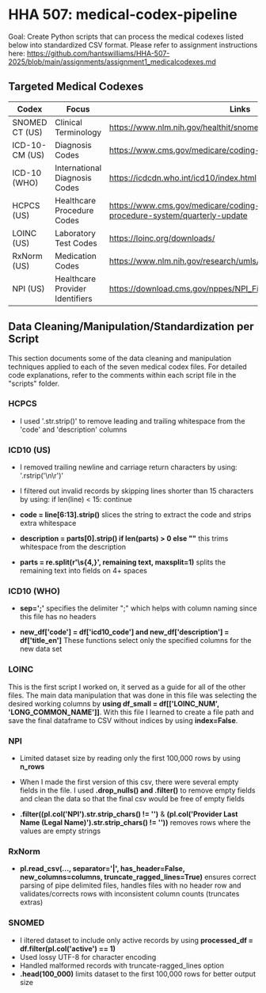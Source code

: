 # HHA 507: medical-codex-pipeline
Goal: Create Python scripts that can process the medical codexes listed below into standardized CSV format.
Please refer to assignment instructions here: https://github.com/hantswilliams/HHA-507-2025/blob/main/assignments/assignment1_medicalcodexes.md

## Targeted Medical Codexes
| Codex | Focus | Links |
|--------|---------|-------|
| SNOMED CT (US) | Clinical Terminology | https://www.nlm.nih.gov/healthit/snomedct/archive.html |
| ICD-10-CM (US)| Diagnosis Codes | https://www.cms.gov/medicare/coding-billing/icd-10-codes |
| ICD-10 (WHO) | International Diagnosis Codes| https://icdcdn.who.int/icd10/index.html |
| HCPCS (US) | Healthcare Procedure Codes | https://www.cms.gov/medicare/coding-billing/healthcare-common-procedure-system/quarterly-update |
| LOINC (US) | Laboratory Test Codes| https://loinc.org/downloads/ |
| RxNorm (US) | Medication Codes| https://www.nlm.nih.gov/research/umls/rxnorm/docs/rxnormfiles.html |
| NPI (US) | Healthcare Provider Identifiers | https://download.cms.gov/nppes/NPI_Files.html |




## Data Cleaning/Manipulation/Standardization per Script
This section documents some of the data cleaning and manipulation techniques applied to each of the seven medical codex files. For detailed code explanations, refer to the comments within each script file in the "scripts" folder. 

### HCPCS
- I used '.str.strip()' to remove leading and trailing whitespace from the 'code' and 'description' columns 

### ICD10 (US)
- I removed trailing newline and carriage return characters by using: '.rstrip('\n\r')'

- I filtered out invalid records by skipping lines shorter than 15 characters by using: if len(line) < 15: continue

- **code = line[6:13].strip()** slices the string to extract the code and strips extra whitespace

- **description = parts[0].strip() if len(parts) > 0 else ""** this trims whitespace from the description 

- **parts = re.split(r'\s{4,}', remaining text, maxsplit=1)** splits the remaining text into fields on 4+ spaces

### ICD10 (WHO)
- **sep=';'** specifies the delimiter ";" which helps with column naming since this file has no headers

- **new_df['code'] = df['icd10_code'] and new_df['description'] = df['title_en']** These functions select only the specified columns for the new data set

### LOINC
This is the first script I worked on, it served as a guide for all of the other files. The main data manipulation that was done in this file was
selecting the desired working columns by **using df_small = df[['LOINC_NUM', 'LONG_COMMON_NAME']]**. With this file I learned to create a file path and save the final 
dataframe to CSV without indices by using **index=False**.

### NPI
- Limited dataset size by reading only the first 100,000 rows by using **n_rows**

- When I made the first version of this csv, there were several empty fields in the file. I used **.drop_nulls() and .filter()** to remove empty fields and clean the data so that the final csv would be free of empty fields

- **.filter((pl.col('NPI').str.strip_chars() != '')** & **(pl.col('Provider Last Name (Legal Name)').str.strip_chars() != ''))** removes rows where the values
are empty strings

### RxNorm
- **pl.read_csv(..., separator='|', has_header=False, new_columns=columns, truncate_ragged_lines=True)** ensures correct parsing of pipe delimited files, handles files with
no header row and validates/corrects rows with inconsistent column counts (truncates extras)

### SNOMED
- I iltered dataset to include only active records by using **processed_df = df.filter(pl.col('active') == 1)**
- Used lossy UTF-8 for character encoding 
- Handled malformed records with truncate-ragged_lines option
- **.head(100_000)** limits dataset to the first 100,000 rows for better output size

